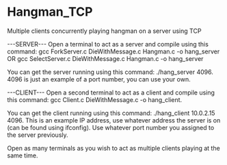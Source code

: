 # Hangman_TCP
Multiple clients concurrently playing hangman on a server using TCP

---SERVER---
Open a terminal to act as a server and compile using this command:
  gcc ForkServer.c DieWithMessage.c Hangman.c -o hang_server
  OR
  gcc SelectServer.c DieWithMessage.c Hangman.c -o hang_server
  

You can get the server running using this command:
  ./hang_server 4096.
  4096 is just an example of a port number, you can use your own.

---CLIENT---
Open a second terminal to act as a client and compile using this command:
  gcc Client.c DieWithMessage.c -o hang_client.
  
You can get the client running using this command:
  ./hang_client 10.0.2.15 4096.
  This is an example IP address, use whatever address the server is on (can be found using ifconfig).
  Use whatever port number you assigned to the server previously.
  
Open as many terminals as you wish to act as multiple clients playing at the same time.
  
  
